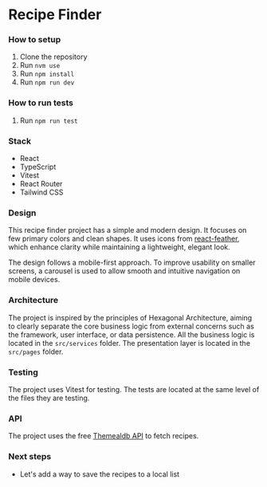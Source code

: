 # Recipe Finder

### How to setup

1. Clone the repository
2. Run `nvm use`
3. Run `npm install`
4. Run `npm run dev`

### How to run tests

1. Run `npm run test`

### Stack

- React
- TypeScript
- Vitest
- React Router
- Tailwind CSS

### Design

This recipe finder project has a simple and modern design. It focuses on few primary colors and clean shapes. It uses icons from [react-feather](https://feathericons.com/), which enhance clarity while maintaining a lightweight, elegant look.

The design follows a mobile-first approach. To improve usability on smaller screens, a carousel is used to allow smooth and intuitive navigation on mobile devices.

### Architecture

The project is inspired by the principles of Hexagonal Architecture, aiming to clearly separate the core business logic from external concerns such as the framework, user interface, or data persistence. All the business logic is located in the `src/services` folder. The presentation layer is located in the `src/pages` folder.

### Testing

The project uses Vitest for testing. The tests are located at the same level of the files they are testing.

### API

The project uses the free [Themealdb API](https://www.themealdb.com/api.php) to fetch recipes.

### Next steps

- Let's add a way to save the recipes to a local list

